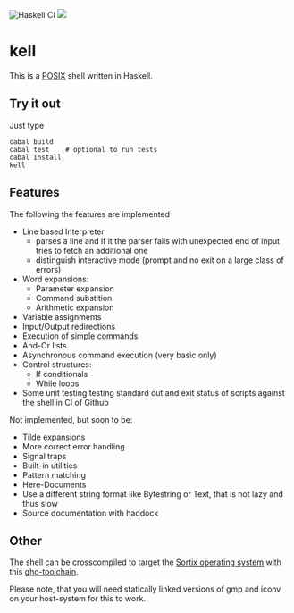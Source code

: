 ![Haskell CI](https://github.com/MartinErhardt/kell/actions/workflows/haskell.yml/badge.svg)
[![][license img]][license] 

# kell
This is a [POSIX](https://pubs.opengroup.org/onlinepubs/9699919799/utilities/V3_chap02.html#tag_18_03) shell written in Haskell.
## Try it out
Just type
```
cabal build
cabal test    # optional to run tests
cabal install
kell
```
## Features
The following the features are implemented
- Line based Interpreter
  - parses a line and if it the parser fails with unexpected end of input tries to fetch an additional one
  - distinguish interactive mode (prompt and no exit on a large class of errors)
- Word expansions:
  - Parameter expansion
  - Command substition
  - Arithmetic expansion
- Variable assignments
- Input/Output redirections
- Execution of simple commands
- And-Or lists
- Asynchronous command execution (very basic only)
- Control structures:
  - If conditionals
  - While loops
- Some unit testing testing standard out and exit status of scripts against the shell in CI of Github

Not implemented, but soon to be:
- Tilde expansions
- More correct error handling
- Signal traps
- Built-in utilities
- Pattern matching
- Here-Documents
- Use a different string format like Bytestring or Text, that is not lazy and thus slow
- Source documentation with haddock

## Other
The shell can be crosscompiled to target the [Sortix operating system](https://sortix.org/) with this [ghc-toolchain](https://github.com/MartinErhardt/sortix-cross-ghc).

Please note, that you will need statically linked versions of gmp and iconv on your host-system for this to work.

[license]: LICENSE
[license img]: https://img.shields.io/badge/License-Apache%202-blue.svg
